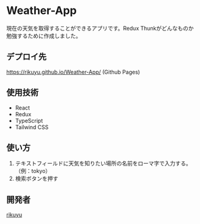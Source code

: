 # Weather-App

現在の天気を取得することができるアプリです。Redux Thunkがどんなものか勉強するために作成しました。

## デプロイ先

https://rikuyu.github.io/Weather-App/ (Github Pages)

## 使用技術

- React
- Redux
- TypeScript
- Tailwind CSS

## 使い方

1. テキストフィールドに天気を知りたい場所の名前をローマ字で入力する。（例：tokyo）
2. 検索ボタンを押す

## 開発者

[rikuyu](https://github.com/rikuyu)

